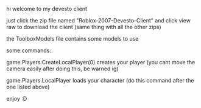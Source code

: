 <p>hi welcome to my devesto client</p>
<p>just click the zip file named "Roblox-2007-Devesto-Client" and click view raw to download the client (same thing with all the other zips)</p>
<p>the ToolboxModels file contains some models to use</p>
<p>some commands:</p>
<p>game.Players:CreateLocalPlayer(0) creates your player (you cant move the camera easily after doing this, be warned ig)</p>
<p>game.Players.LocalPlayer loads your character (do this command after the one listed above)</p>
<p>enjoy :D</p>
